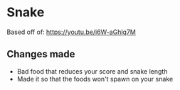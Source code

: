 # Snake
Based off of:
https://youtu.be/i6W-aGhlq7M
## Changes made
+ Bad food that reduces your score and snake length
+ Made it so that the foods won't spawn on your snake
